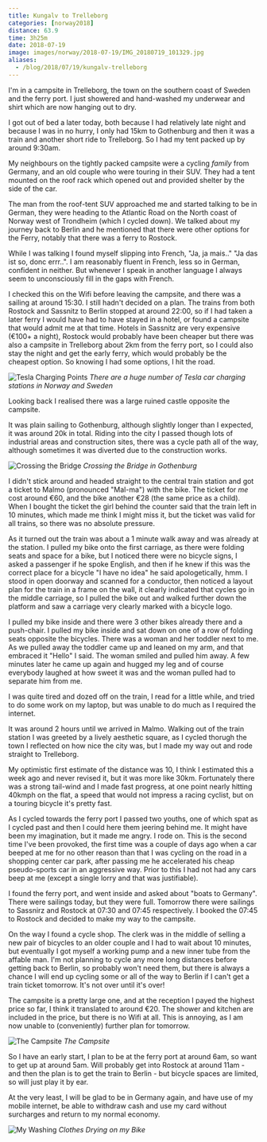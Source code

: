 ```yaml
---
title: Kungalv to Trelleborg
categories: [norway2018]
distance: 63.9
time: 3h25m
date: 2018-07-19
image: images/norway/2018-07-19/IMG_20180719_101329.jpg
aliases:
  - /blog/2018/07/19/kungalv-trelleborg
---
```



I'm in a campsite in Trelleborg, the town on the southern coast of Sweden and
the ferry port. I just showered and hand-washed my underwear and shirt which
are now hanging out to dry.

I got out of bed a later today, both because I had relatively late night and
because I was in no hurry, I only had 15km to Gothenburg and then it was a
train and another short ride to Trelleborg. So I had my tent packed up by
around 9:30am.

My neighbours on the tightly packed campsite were a cycling _family_ from
Germany, and an old couple who were touring in their SUV. They had a tent
mounted on the roof rack which opened out and provided shelter by the side of
the car.

The man from the roof-tent SUV approached me and started talking to be in
German, they were heading to the Atlantic Road on the North coast of Norway
west of Trondheim (which I cycled down). We talked about my journey back to
Berlin and he mentioned that there were other options for the Ferry, notably
that there was a ferry to Rostock.

While I was talking I found myself slipping into French, "Ja, ja mais.." "Ja
das ist so, donc errr..". I am reasonably fluent in French, less so in German,
confident in neither. But whenever I speak in another language I always seem
to unconsciously fill in the gaps with French.

I checked this on the Wifi before leaving the campsite, and there was a
sailing at around 15:30. I still hadn't decided on a plan. The trains from
both Rostock and Sassnitz to Berlin stopped at around 22:00, so if I had taken
a later ferry I would have had to have stayed in a hotel, or found a campsite
that would admit me at that time. Hotels in Sassnitz are very expensive (€100+
a night), Rostock would probably have been cheaper but there was also a
campsite in Trelleborg about 2km from the ferry port, so I could also stay the
night and get the early ferry, which would probably be the cheapest option. So
knowing I had some options, I hit the road.

![Tesla Charging Points](/images/norway/2018-07-19/IMG_20180719_091648.jpg)
*There are a huge number of Tesla car charging stations in Norway and Sweden*

Looking back I realised there was a large ruined castle opposite the campsite.

It was plain sailing to Gothenburg, although slightly longer than I expected,
it was around 20k in total. Riding into the city I passed though lots of
industrial areas and construction sites, there was a cycle path all of the
way, although sometimes it was diverted due to the construction works.

![Crossing the Bridge](/images/norway/2018-07-19/IMG_20180719_101329.jpg)
*Crossing the Bridge in Gothenburg*

I didn't stick around and headed straight to the central train station and got
a ticket to Malmo (pronounced "Mal-ma") with the bike. The ticket for _me_ cost
around €60, and the bike another €28 (the same price as a child). When I
bought the ticket the girl behind the counter said that the train left in 10
minutes, which made me think I might miss it, but the ticket was valid for all
trains, so there was no absolute pressure.

As it turned out the train was about a 1 minute walk away and was already at
the station. I pulled my bike onto the first carriage, as there were folding
seats and space for a bike, but I noticed there were no bicycle signs, I asked
a passenger if he spoke English, and then if he knew if this was the correct
place for a bicycle "I have no idea" he said apologetically, hmm. I stood in
open doorway and scanned for a conductor, then noticed a layout plan for the
train in a frame on the wall, it clearly indicated that cycles go in the
middle carriage, so I pulled the bike out and walked further down the platform
and saw a carriage very clearly marked with a bicycle logo.

I pulled my bike inside and there were 3 other bikes already there and a
push-chair. I pulled my bike inside and sat down on one of a row of folding seats
opposite the bicycles. There was a woman and her toddler next to me. As we
pulled away the toddler came up and leaned on my arm, and that embraced it
"Hello" I said. The woman smiled and pulled him away. A few minutes later he
came up again and hugged my leg and of course everybody laughed at how sweet
it was and the woman pulled had to separate him from me.

I was quite tired and dozed off on the train, I read for a little while, and
tried to do some work on my laptop, but was unable to do much as I required
the internet.

It was around 2 hours until we arrived in Malmo. Walking out of the train
station I was greeted by a lively aesthetic square, as I cycled thorugh the
town I reflected on how nice the city was, but I made my way out and rode
straight to Trelleborg.

My optimistic first estimate of the distance was 10, I think I estimated
this a week ago and never revised it, but it was more like 30km. Fortunately
there was a strong tail-wind and I made fast progress, at one point nearly
hitting 40kmph on the flat, a speed that would not impress a racing cyclist,
but on a touring bicycle it's pretty fast.

As I cycled towards the ferry port I passed two youths, one of which spat as I
cycled past and then I could here them jeering behind me. It might have been
my imagination, but it made me angry. I rode on. This is the second time I've
been provoked, the first time was a couple of days ago when a car beeped at me
for no other reason than that I was cycling on the road in a shopping center
car park, after passing me he accelerated his cheap pseudo-sports car in an
aggressive way. Prior to this I had not had any cars beep at me (except a
single lorry and that was justifiable).

I found the ferry port, and went inside and asked about "boats to Germany".
There were sailings today, but they were full. Tomorrow there were sailings to
Sassnirz and Rostock at 07:30 and 07:45 respectively. I booked the 07:45 to
Rostock and decided to make my way to the campsite.

On the way I found a cycle shop. The clerk was in the middle of selling a new
pair of bicycles to an older couple and I had to wait about 10 minutes, but
eventually I got myself a working pump and a new inner tube from the affable
man. I'm not planning to cycle any more long distances before getting back to
Berlin, so probably won't need them, but there is always a chance I will end
up cycling some or all of the way to Berlin if I can't get a train ticket
tomorrow. It's not over until it's over!

The campsite is a pretty large one, and at the reception I payed the highest
price so far, I think it translated to around €20. The shower and kitchen are
included in the price, but there is no Wifi at all. This is annoying, as I am
now unable to (conveniently) further plan for tomorrow.

![The Campsite](/images/norway/2018-07-19/IMG_20180719_181844.jpg)
*The Campsite*

So I have an early start, I plan to be at the ferry port at around 6am, so
want to get up at around 5am. Will probably get into Rostock at around 11am -
and then the plan is to get the train to Berlin - but bicycle spaces are
limited, so will just play it by ear.

At the very least, I will be glad to be in Germany again, and have use of my
mobile internet, be able to withdraw cash and use my card without surcharges
and return to my normal economy.

![My Washing](/images/norway/2018-07-19/IMG_20180719_181855.jpg)
*Clothes Drying on my Bike*
